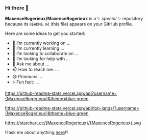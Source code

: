 ### Hi there 👋


**MaxenceRogerieux/MaxenceRogerieux** is a ✨ _special_ ✨ repository because its `README.md` (this file) appears on your GitHub profile.

Here are some ideas to get you started:

- 🔭 I’m currently working on ...
- 🌱 I’m currently learning ...
- 👯 I’m looking to collaborate on ...
- 🤔 I’m looking for help with ...
- 💬 Ask me about ...
- 📫 How to reach me: ...
- 😄 Pronouns: ...
- ⚡ Fun fact: ...

<!---
Source : https://dev.to/envoy_/150-badges-for-github-pnk
& https://badgen.net

Site web :
https://img.shields.io/badge/website-000000?style=for-the-badge&logo=About.me&logoColor=white

GitHub:
https://img.shields.io/badge/GitHub-100000?style=for-the-badge&logo=github&logoColor=white

Linkedin :
https://img.shields.io/badge/LinkedIn-0077B5?style=for-the-badge&logo=linkedin&logoColor=white

Linktree :
https://img.shields.io/badge/linktree-39E09B?style=for-the-badge&logo=linktree&logoColor=white

Stack Overflow :
https://img.shields.io/badge/Stack_Overflow-FE7A16?style=for-the-badge&logo=stack-overflow&logoColor=white

Socials

Twitch :
https://img.shields.io/badge/Twitch-9146FF?style=for-the-badge&logo=twitch&logoColor=white

Youtube :
https://img.shields.io/badge/YouTube-FF0000?style=for-the-badge&logo=youtube&logoColor=white

Instagram :
https://img.shields.io/badge/Instagram-E4405F?style=for-the-badge&logo=instagram&logoColor=white

Spotify :
https://img.shields.io/badge/Spotify-1ED760?&style=for-the-badge&logo=spotify&logoColor=white

LANGUAGES

Google Analytics :
https://img.shields.io/badge/Google%20Analytics-E37400?style=for-the-badge&logo=google%20analytics&logoColor=white

RSS :
https://img.shields.io/badge/RSS-FFA500?style=for-the-badge&logo=rss&logoColor=white

Python :
https://img.shields.io/badge/Python-3776AB?style=for-the-badge&logo=python&logoColor=white

HTML :
https://img.shields.io/badge/HTML-239120?style=for-the-badge&logo=html5&logoColor=white

CSS :
https://img.shields.io/badge/CSS-239120?&style=for-the-badge&logo=css3&logoColor=white

JS :
https://img.shields.io/badge/JavaScript-F7DF1E?style=for-the-badge&logo=javascript&logoColor=black

Node JS :
https://img.shields.io/badge/Node.js-43853D?style=for-the-badge&logo=node.js&logoColor=white

HTML5 :
https://img.shields.io/badge/HTML5-E34F26?style=for-the-badge&logo=html5&logoColor=white

CSS3 :
https://img.shields.io/badge/CSS3-1572B6?style=for-the-badge&logo=css3&logoColor=white

Python :
https://img.shields.io/badge/Python-14354C?style=for-the-badge&logo=python&logoColor=white

C :
https://img.shields.io/badge/C-00599C?style=for-the-badge&logo=c&logoColor=white

C++ :
https://img.shields.io/badge/C%2B%2B-00599C?style=for-the-badge&logo=c%2B%2B&logoColor=white

Java :
https://img.shields.io/badge/Java-ED8B00?style=for-the-badge&logo=openjdk&logoColor=white

Php :
https://img.shields.io/badge/PHP-777BB4?style=for-the-badge&logo=php&logoColor=white

Arduino :
https://img.shields.io/badge/Arduino-00979D?style=for-the-badge&logo=Arduino&logoColor=white

Raspberry Pi :
https://img.shields.io/badge/Raspberry%20Pi-A22846?style=for-the-badge&logo=Raspberry%20Pi&logoColor=white

R :
https://img.shields.io/badge/R-276DC3?style=for-the-badge&logo=r&logoColor=white

Swift :
https://img.shields.io/badge/Swift-FA7343?style=for-the-badge&logo=swift&logoColor=white

Markdown :
https://img.shields.io/badge/Markdown-000000?style=for-the-badge&logo=markdown&logoColor=white

React :
https://img.shields.io/badge/React-20232A?style=for-the-badge&logo=react&logoColor=61DAFB

React native :
https://img.shields.io/badge/React_Native-20232A?style=for-the-badge&logo=react&logoColor=61DAFB

Vue js :
https://img.shields.io/badge/Vue.js-35495E?style=for-the-badge&logo=vue.js&logoColor=4FC08D

Angular :
https://img.shields.io/badge/Angular-DD0031?style=for-the-badge&logo=angular&logoColor=white

Angular.JS :
https://img.shields.io/badge/AngularJS-E23237?style=for-the-badge&logo=angularjs&logoColor=white

Bootstrap :
https://img.shields.io/badge/Bootstrap-563D7C?style=for-the-badge&logo=bootstrap&logoColor=white

JQuery :
https://img.shields.io/badge/jQuery-0769AD?style=for-the-badge&logo=jquery&logoColor=white

MySQL :
https://img.shields.io/badge/MySQL-00000F?style=for-the-badge&logo=mysql&logoColor=white
https://img.shields.io/badge/MySQL-005C84?style=for-the-badge&logo=mysql&logoColor=white

Postgresql :
https://img.shields.io/badge/PostgreSQL-316192?style=for-the-badge&logo=postgresql&logoColor=white
https://img.shields.io/badge/PostgreSQL-316192?style=for-the-badge&logo=postgresql&logoColor=white

Oracle :
https://img.shields.io/badge/Oracle-F80000?style=for-the-badge&logo=Oracle&logoColor=white

Unity :
https://img.shields.io/badge/Unity-100000?style=for-the-badge&logo=unity&logoColor=white

AWS :
https://img.shields.io/badge/Amazon_AWS-232F3E?style=for-the-badge&logo=amazon-aws&logoColor=white
https://img.shields.io/badge/Amazon_AWS-FF9900?style=for-the-badge&logo=amazonaws&logoColor=white

MICROSOFT

Excel :
https://img.shields.io/badge/Microsoft_Excel-217346?style=for-the-badge&logo=microsoft-excel&logoColor=white

PWP :
https://img.shields.io/badge/Microsoft_PowerPoint-B7472A?style=for-the-badge&logo=microsoft-powerpoint&logoColor=white

Office :
https://img.shields.io/badge/Microsoft_Office-D83B01?style=for-the-badge&logo=microsoft-office&logoColor=white

Word :
https://img.shields.io/badge/Microsoft_Word-2B579A?style=for-the-badge&logo=microsoft-word&logoColor=white

Microsoft :
https://img.shields.io/badge/Microsoft-666666?style=for-the-badge&logo=microsoft&logoColor=white

Powershell :
https://img.shields.io/badge/Powershell-2CA5E0?style=for-the-badge&logo=powershell&logoColor=white


OS
Debian :
https://img.shields.io/badge/Debian-A81D33?style=for-the-badge&logo=debian&logoColor=white

IOS :
https://img.shields.io/badge/iOS-000000?style=for-the-badge&logo=ios&logoColor=white

Linux :
https://img.shields.io/badge/Linux-FCC624?style=for-the-badge&logo=linux&logoColor=black

Mac OS :
https://img.shields.io/badge/mac%20os-000000?style=for-the-badge&logo=apple&logoColor=white

Windows :
https://img.shields.io/badge/Windows-0078D6?style=for-the-badge&logo=windows&logoColor=white

Design

AI :
https://img.shields.io/badge/Adobe%20Illustrator-FF9A00?style=for-the-badge&logo=adobe%20illustrator&logoColor=white

PS :
https://img.shields.io/badge/Adobe%20Photoshop-31A8FF?style=for-the-badge&logo=Adobe%20Photoshop&logoColor=black

Premiere :
https://img.shields.io/badge/Adobe%20Premiere%20Pro-9999FF?style=for-the-badge&logo=Adobe%20Premiere%20Pro&logoColor=white

Canva :
https://img.shields.io/badge/Canva-%2300C4CC.svg?&style=for-the-badge&logo=Canva&logoColor=white

Figma :
https://img.shields.io/badge/Figma-F24E1E?style=for-the-badge&logo=figma&logoColor=white

Education

Duolingo :
https://img.shields.io/badge/Duolingo-58CC02?style=for-the-badge&logo=Duolingo&logoColor=white

IDE

Android Studio :
https://img.shields.io/badge/Android_Studio-3DDC84?style=for-the-badge&logo=android-studio&logoColor=white

Clion :
https://img.shields.io/badge/CLion-000000?style=for-the-badge&logo=clion&logoColor=white

Colab :
https://img.shields.io/badge/Colab-F9AB00?style=for-the-badge&logo=googlecolab&color=525252

Eclipse :
https://img.shields.io/badge/Eclipse-2C2255?style=for-the-badge&logo=eclipse&logoColor=white

Intellij IDEA :
https://img.shields.io/badge/IntelliJ_IDEA-000000.svg?style=for-the-badge&logo=intellij-idea&logoColor=white

NotePad++ :
https://img.shields.io/badge/Notepad++-90E59A.svg?style=for-the-badge&logo=notepad%2B%2B&logoColor=black

PHP storm :
http://img.shields.io/badge/-PHPStorm-181717?style=for-the-badge&logo=phpstorm&logoColor=white

Pycharm :
https://img.shields.io/badge/PyCharm-000000.svg?&style=for-the-badge&logo=PyCharm&logoColor=white

Rstudio :
https://img.shields.io/badge/RStudio-75AADB?style=for-the-badge&logo=RStudio&logoColor=white

VSCode :
https://img.shields.io/badge/Visual_Studio_Code-0078D4?style=for-the-badge&logo=visual%20studio%20code&logoColor=white

App

Notion :
https://img.shields.io/badge/Notion-000000?style=for-the-badge&logo=notion&logoColor=white

Overleaf :
https://img.shields.io/badge/Overleaf-47A141?style=for-the-badge&logo=Overleaf&logoColor=white

Prezi :
https://img.shields.io/badge/Prezi-3181FF?style=for-the-badge&logo=prezi&logoColor=white

Trello :
https://img.shields.io/badge/Trello-0052CC?style=for-the-badge&logo=trello&logoColor=white

GIT :
https://img.shields.io/badge/GIT-E44C30?style=for-the-badge&logo=git&logoColor=white

Others

build with love : http://ForTheBadge.com/images/badges/built-with-love.svg
ask me anything : https://img.shields.io/badge/Ask%20me-anything-1abc9c.svg
folower : https://img.shields.io/github/followers/{username}.svg?style=social&label=Follow&maxAge=2592000
stats graph : https://github-readme-stats.vercel.app/api?username={username}&theme=blue-green
stats : https://github-readme-stats.vercel.app/api/top-langs/?username={username}&theme=blue-green
stats : https://starchart.cc/{username}/{repo}.svg

watch : https://img.shields.io/github/watchers/{username}/{repo-name}.svg
stars : https://img.shields.io/github/stars/{username}/{repo-name}.svg
fork : https://img.shields.io/github/forks/{username}/{repo-name}.svg
DL : https://img.shields.io/github/downloads/{username}/{repo-name}/total.svg

Pull :
https://img.shields.io/github/issues-pr/{username}/{repo-name}.svg
https://img.shields.io/github/issues-pr-closed/{username}/{repo-name}.svg

Issues :
https://img.shields.io/github/issues/{username}/{repo-name}.svg
https://img.shields.io/github/issues-closed/{username}/{repo-name}.svg


-->
https://github-readme-stats.vercel.app/api?username={MaxenceRogerieux}&theme=blue-green

https://github-readme-stats.vercel.app/api/top-langs/?username={MaxenceRogerieux}&theme=blue-green

https://starchart.cc/{MaxenceRogerieux}/{MaxenceRogerieux}.svg

⁉️ask me about anything [here](https://github.com/MaxenceRogerieux/MaxenceRogerieux/issues "Report an issue")⁉️
